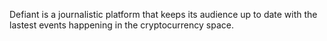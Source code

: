 Defiant is a journalistic platform that keeps its audience up to date with the lastest events happening in the cryptocurrency space.